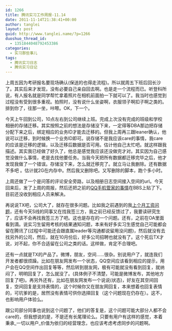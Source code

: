```yaml
---
id: 1266
title: 腾讯实习工作周报-11.14
date: 2011-11-14T21:38:41+00:00
author: tanglei
layout: post
guid: http://www.tanglei.name/?p=1266
duoshuo_thread_id:
  - 1351844048792453386
categories:
  - 实习那些事儿
tags:
  - 腾讯实习日志
  - 腾讯实习日记
---
```

上周五因为考研报名要现场确认(保送的也得走流程)。所以就周五下班后回长沙了。其实后来才发现，没有必要自己亲自回去啊。也是走一个流程而已。听登科所说，有人报名就是同学帮忙拿着照片在相机前面拍一下就可以了。我当时也感觉到过程没有受到很多重视。拍照时，没有说什么坐姿啊，衣服领子啊扣子啊之类的。排到你了，往那一坐，咔嚓。OK，下一个。

今天上午回到公司，10点左右到公司继续上班。完成上次没有完成的班级和学校相册的存储迁移。其实按照之前的想法是存储没下来，一定得等DBA那边把存储分配下来之后，绑定相应的业务ID才能去迁移的。但我上周再三跟leaner确认，他说可以迁移，到时候换一个业务ID即可。说存储不是我应该care的事情，我care的应该是迁移的逻辑，以及迁移后数据是否可用。估计他自己太忙吧。就这样跟我描述。其实我已经做了好久了，他总是感觉我应该还没做完才对。其实因为自己感觉没做什么事情，老是去找他要任务。当我今天把所有数据都迁移完毕之后，他才发现我做了一个错误。存储没下来，怎么就迁移完了。就立马让我删除。还有数据不多吧 。估计就2G在内存中。然后我又删除吧。又写删除的脚本，跑个多小时。

上周还做了一个是问答的评论安全旁路，以及相册日志空间接入空间的url。今天回来后，发了上周的周报，然后还把之前的[QQ手机管家的事情](/blog/bad-qq-mobile-sercure-manager.html)在BBS上贴了下。目前还没收到相应人员来解决。

再说说TX吧，公司大了，就存在很多问题。比如我之前遇到的我[上个月工资问题](/blog/donnot-accept-the-money-you-not-deserve-it.html)，还有今天S线的同事又在找我签三方，我之前已经反馈过了，我要读研究生了，应该不会再找我签三方了吧。这也是存在的一个问题。还有，之前在OA里面看到滴。说实习生留用考核的结果通知问题，本来有好多实习生感觉自己可能都会留在腾讯了(过程中可能还会跟直属leader等沟通都说留用没问题)，然后就没有去找另外的公司，然后，就在10月份后，好多公司招聘也就没有了。这个死后TX才说，对不起，你不合适留在公司之类的话。这样做，肯定不合理吧。

还有一点就是TX的产品了。微博，朋友，空间……很杂。别说用户了，就连我们开发者都很烦躁。比如在朋友网发布一个状态，QQ空间应该看到相应的提示，用户会在QQ空间作出回复等等，然后转到朋友网，极有可能就没有看到回复，就纳闷了，明明回复了，怎么就没了。(具体例子不清楚，可能是微博发布，其他地方回复了吧)。再另外还有，比如在朋友网发布一个说说(状态)，好友在其空间回复，空间回复是支持表情的，这个时候你又在朋友网回复，本来想着也回复表情的，可坑爹的是，居然没有表情可供你选择回复（这个问题现在仍存在）。这不，也影响用户体验么。

跟公司部分同事也说到这个问题了，他们的答复是，这个问题可能大部分人都不会care的，但我想说的是，不是还有长尾理论么。只要有用户有这样的感觉，本着秉承_一切以用户_价值为依归的经营理念，也应该考虑考虑同步的问题啊。
